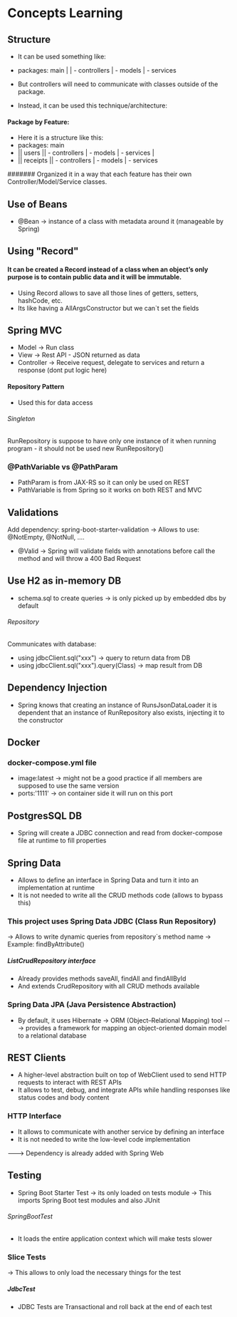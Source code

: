 # Concepts Learning


## Structure
- It can be used something like:
- packages: main
  |
  |  - controllers
  |  - models
  |  - services

- But controllers will need to communicate with classes outside of the package.
- Instead, it can be used this technique/architecture:

#### Package by Feature:
- Here it is a structure like this:
- packages: main
- || users
  ||  - controllers
  |  - models
  |  - services
  |
- || receipts
  ||  - controllers
  |  - models
  |  - services

####### Organized it in a way that each feature has their own Controller/Model/Service classes.


## Use of Beans
- @Bean -> instance of a class with metadata around it (manageable by Spring)


## Using "Record"

#### It can be created a Record instead of a class when an object’s only purpose is to contain public data and it will be immutable.
- Using Record allows to save all those lines of getters, setters, hashCode, etc.
- Its like having a AllArgsConstructor but we can`t set the fields


## Spring MVC 
- Model -> Run class
- View -> Rest API - JSON returned as data
- Controller -> Receive request, delegate to services and return a response (dont put logic here)

#### Repository Pattern
- Used this for data access

###### Singleton
RunRepository is suppose to have only one instance of it when running program - it should not be used new RunRepository()

### @PathVariable vs @PathParam
- PathParam is from JAX-RS so it can only be used on REST
- PathVariable is from Spring so it works on both REST and MVC


## Validations
Add dependency: spring-boot-starter-validation -> Allows to use: @NotEmpty, @NotNull, ....

- @Valid -> Spring will validate fields with annotations before call the method
and will throw a 400 Bad Request

## Use H2 as in-memory DB 
- schema.sql to create queries -> is only picked up by embedded dbs by default

###### Repository
Communicates with database:
- using jdbcClient.sql("xxx") -> query to return data from DB
- using jdbcClient.sql("xxx").query(Class) -> map result from DB


## Dependency Injection
- Spring knows that creating an instance of RunsJsonDataLoader it is dependent that 
an instance of RunRepository also exists, injecting it to the constructor

## Docker

### docker-compose.yml file
- image:latest -> might not be a good practice if all members are supposed to use the same version
- ports:'1111' -> on container side it will run on this port

## PostgresSQL DB
- Spring will create a JDBC connection and read from docker-compose file at runtime
to fill properties

## Spring Data 
- Allows to define an interface in Spring Data and turn it into an implementation at runtime
- It is not needed to write all the CRUD methods code (allows to bypass this)

### This project uses Spring Data JDBC (Class Run Repository)
-> Allows to write dynamic queries from repository`s method name -> Example: findByAttribute()

##### ListCrudRepository interface
- Already provides methods saveAll, findAll and findAllById
- And extends CrudRepository with all CRUD methods available

### Spring Data JPA (Java Persistence Abstraction)
- By default, it uses Hibernate -> ORM (Object–Relational Mapping) tool
---> provides a framework for mapping an object-oriented domain model to a relational database


## REST Clients

- A higher-level abstraction built on top of WebClient used to send HTTP requests to interact with REST APIs
- It allows to test, debug, and integrate APIs while handling responses like status codes and body content

### HTTP Interface
- It allows to communicate with another service by defining an interface 
- It is not needed to write the low-level code implementation

---> Dependency is already added with Spring Web


## Testing

- Spring Boot Starter Test -> its only loaded on tests module
-> This imports Spring Boot test modules and also JUnit

###### SpringBootTest

- It loads the entire application context which will make tests slower


### Slice Tests

-> This allows to only load the necessary things for the test

##### JdbcTest

- JDBC Tests are Transactional and roll back at the end of each test
